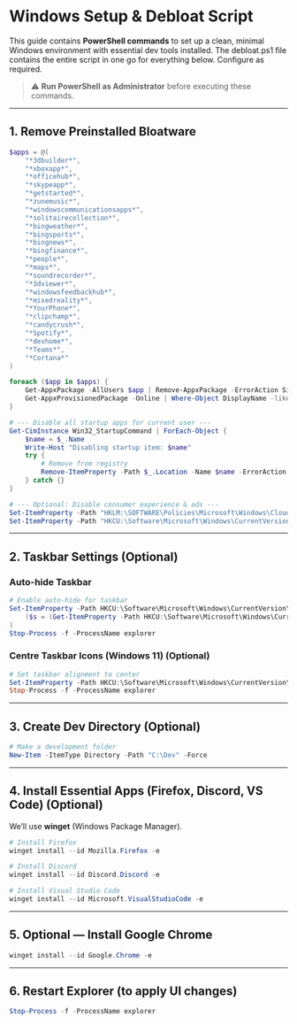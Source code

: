 # Windows Setup & Debloat Script

This guide contains **PowerShell commands** to set up a clean, minimal Windows environment with essential dev tools installed. The debloat.ps1 file contains the entire script in one go for everything below. Configure as required.

> ⚠️ **Run PowerShell as Administrator** before executing these commands.

---

## 1. Remove Preinstalled Bloatware

```powershell
$apps = @(
    "*3dbuilder*",
    "*xboxapp*",
    "*officehub*",
    "*skypeapp*",
    "*getstarted*",
    "*zunemusic*",
    "*windowscommunicationsapps*",
    "*solitairecollection*",
    "*bingweather*",
    "*bingsports*",
    "*bingnews*",
    "*bingfinance*",
    "*people*",
    "*maps*",
    "*soundrecorder*",
    "*3dviewer*",
    "*windowsfeedbackhub*",
    "*mixedreality*",
    "*YourPhone*",
    "*clipchamp*",
    "*candycrush*",
    "*Spotify*",
    "*devhome*",
    "*Teams*",
    "*Cortana*"
)

foreach ($app in $apps) {
    Get-AppxPackage -AllUsers $app | Remove-AppxPackage -ErrorAction SilentlyContinue
    Get-AppxProvisionedPackage -Online | Where-Object DisplayName -like $app | Remove-AppxProvisionedPackage -Online -ErrorAction SilentlyContinue
}

# --- Disable all startup apps for current user ---
Get-CimInstance Win32_StartupCommand | ForEach-Object {
    $name = $_.Name
    Write-Host "Disabling startup item: $name"
    try {
        # Remove from registry
        Remove-ItemProperty -Path $_.Location -Name $name -ErrorAction SilentlyContinue
    } catch {}
}

# --- Optional: Disable consumer experience & ads ---
Set-ItemProperty -Path "HKLM:\SOFTWARE\Policies\Microsoft\Windows\CloudContent" -Name "DisableConsumerFeatures" -Value 1 -Type DWord -Force
Set-ItemProperty -Path "HKCU:\Software\Microsoft\Windows\CurrentVersion\ContentDeliveryManager" -Name "SubscribedContent-338388Enabled" -Value 0 -Type DWord -Force

````

---

## 2. Taskbar Settings (Optional)

### Auto-hide Taskbar

```powershell
# Enable auto-hide for taskbar
Set-ItemProperty -Path HKCU:\Software\Microsoft\Windows\CurrentVersion\Explorer\StuckRects3 -Name Settings -Value (
    ($s = (Get-ItemProperty -Path HKCU:\Software\Microsoft\Windows\CurrentVersion\Explorer\StuckRects3 -Name Settings).Settings) -replace ([char]8), [char]9
)
Stop-Process -f -ProcessName explorer
```

### Centre Taskbar Icons (Windows 11) (Optional)

```powershell
# Set taskbar alignment to center
Set-ItemProperty -Path HKCU:\Software\Microsoft\Windows\CurrentVersion\Explorer\Advanced -Name TaskbarAl -Value 1
Stop-Process -f -ProcessName explorer
```

---

## 3. Create Dev Directory (Optional)

```powershell
# Make a development folder
New-Item -ItemType Directory -Path "C:\Dev" -Force
```

---

## 4. Install Essential Apps (Firefox, Discord, VS Code) (Optional)

We’ll use **winget** (Windows Package Manager).

```powershell
# Install Firefox
winget install --id Mozilla.Firefox -e

# Install Discord
winget install --id Discord.Discord -e

# Install Visual Studio Code
winget install --id Microsoft.VisualStudioCode -e
```

---

## 5. Optional — Install Google Chrome

```powershell
winget install --id Google.Chrome -e
```

---

## 6. Restart Explorer (to apply UI changes)

```powershell
Stop-Process -f -ProcessName explorer
```





